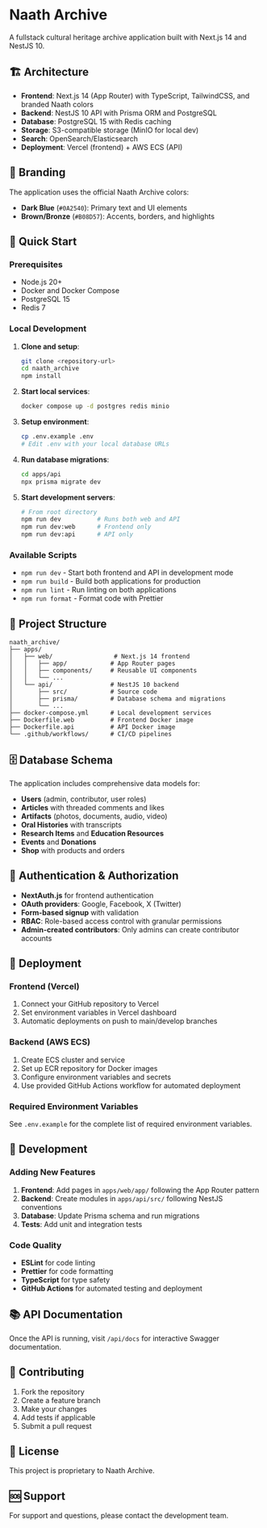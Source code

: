 # Naath Archive

A fullstack cultural heritage archive application built with Next.js 14 and NestJS 10.

## 🏗️ Architecture

- **Frontend**: Next.js 14 (App Router) with TypeScript, TailwindCSS, and branded Naath colors
- **Backend**: NestJS 10 API with Prisma ORM and PostgreSQL
- **Database**: PostgreSQL 15 with Redis caching
- **Storage**: S3-compatible storage (MinIO for local dev)
- **Search**: OpenSearch/Elasticsearch
- **Deployment**: Vercel (frontend) + AWS ECS (API)

## 🎨 Branding

The application uses the official Naath Archive colors:
- **Dark Blue** (`#0A2540`): Primary text and UI elements
- **Brown/Bronze** (`#B08D57`): Accents, borders, and highlights

## 🚀 Quick Start

### Prerequisites

- Node.js 20+
- Docker and Docker Compose
- PostgreSQL 15
- Redis 7

### Local Development

1. **Clone and setup**:
   ```bash
   git clone <repository-url>
   cd naath_archive
   npm install
   ```

2. **Start local services**:
   ```bash
   docker compose up -d postgres redis minio
   ```

3. **Setup environment**:
   ```bash
   cp .env.example .env
   # Edit .env with your local database URLs
   ```

4. **Run database migrations**:
   ```bash
   cd apps/api
   npx prisma migrate dev
   ```

5. **Start development servers**:
   ```bash
   # From root directory
   npm run dev          # Runs both web and API
   npm run dev:web      # Frontend only
   npm run dev:api      # API only
   ```

### Available Scripts

- `npm run dev` - Start both frontend and API in development mode
- `npm run build` - Build both applications for production
- `npm run lint` - Run linting on both applications
- `npm run format` - Format code with Prettier

## 📁 Project Structure

```
naath_archive/
├── apps/
│   ├── web/                 # Next.js 14 frontend
│   │   ├── app/            # App Router pages
│   │   ├── components/     # Reusable UI components
│   │   └── ...
│   └── api/                # NestJS 10 backend
│       ├── src/            # Source code
│       ├── prisma/         # Database schema and migrations
│       └── ...
├── docker-compose.yml      # Local development services
├── Dockerfile.web          # Frontend Docker image
├── Dockerfile.api          # API Docker image
└── .github/workflows/      # CI/CD pipelines
```

## 🗄️ Database Schema

The application includes comprehensive data models for:
- **Users** (admin, contributor, user roles)
- **Articles** with threaded comments and likes
- **Artifacts** (photos, documents, audio, video)
- **Oral Histories** with transcripts
- **Research Items** and **Education Resources**
- **Events** and **Donations**
- **Shop** with products and orders

## 🔐 Authentication & Authorization

- **NextAuth.js** for frontend authentication
- **OAuth providers**: Google, Facebook, X (Twitter)
- **Form-based signup** with validation
- **RBAC**: Role-based access control with granular permissions
- **Admin-created contributors**: Only admins can create contributor accounts

## 🚢 Deployment

### Frontend (Vercel)

1. Connect your GitHub repository to Vercel
2. Set environment variables in Vercel dashboard
3. Automatic deployments on push to main/develop branches

### Backend (AWS ECS)

1. Create ECS cluster and service
2. Set up ECR repository for Docker images
3. Configure environment variables and secrets
4. Use provided GitHub Actions workflow for automated deployment

### Required Environment Variables

See `.env.example` for the complete list of required environment variables.

## 🔧 Development

### Adding New Features

1. **Frontend**: Add pages in `apps/web/app/` following the App Router pattern
2. **Backend**: Create modules in `apps/api/src/` following NestJS conventions
3. **Database**: Update Prisma schema and run migrations
4. **Tests**: Add unit and integration tests

### Code Quality

- **ESLint** for code linting
- **Prettier** for code formatting
- **TypeScript** for type safety
- **GitHub Actions** for automated testing and deployment

## 📚 API Documentation

Once the API is running, visit `/api/docs` for interactive Swagger documentation.

## 🤝 Contributing

1. Fork the repository
2. Create a feature branch
3. Make your changes
4. Add tests if applicable
5. Submit a pull request

## 📄 License

This project is proprietary to Naath Archive.

## 🆘 Support

For support and questions, please contact the development team.
